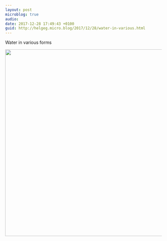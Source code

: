 ```yaml
---
layout: post
microblog: true
audio: 
date: 2017-12-28 17:49:43 +0100
guid: http://helgeg.micro.blog/2017/12/28/water-in-various.html
---
```

Water in various forms

<img src="http://helgeg.micro.blog/uploads/2018/14a5b17090.jpg" width="600" height="600" />
